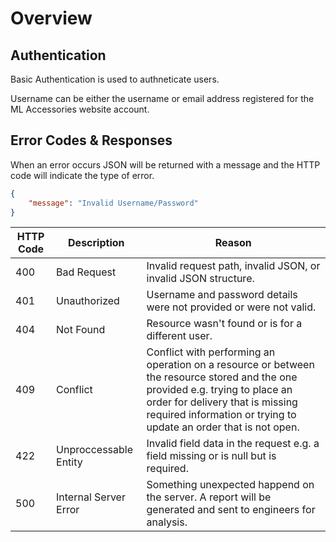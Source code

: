 # Overview

## Authentication

Basic Authentication is used to authneticate users.

Username can be either the username or email address registered for the ML Accessories website account.

## Error Codes & Responses

When an error occurs JSON will be returned with a message and the HTTP code will indicate the type of error.

```JSON
{
    "message": "Invalid Username/Password"
}
```

HTTP Code | Description           | Reason
----------|-----------------------|--------
400       | Bad Request           | Invalid request path, invalid JSON, or invalid JSON structure.
401       | Unauthorized          | Username and password details were not provided or were not valid.
404       | Not Found             | Resource wasn't found or is for a different user.
409       | Conflict              | Conflict with performing an operation on a resource or between the resource stored and the one provided e.g. trying to place an order for delivery that is missing required information or trying to update an order that is not open.
422       | Unproccessable Entity | Invalid field data in the request e.g. a field missing or is null but is required.
500       | Internal Server Error | Something unexpected happend on the server. A report will be generated and sent to engineers for analysis.